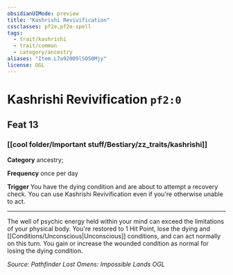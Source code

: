```yaml
---
obsidianUIMode: preview
title: "Kashrishi Revivification"
cssclasses: pf2e,pf2e-spell
tags:
  - trait/kashrishi
  - trait/common
  - category/ancestry
aliases: "Item.L7a92009lSO50Mjy"
license: OGL
---
```

# Kashrishi Revivification `pf2:0`
## Feat 13
### [[cool folder/Important stuff/Bestiary/zz_traits/kashrishi]]

**Category** ancestry; 




**Frequency** once per day

**Trigger** You have the dying condition and are about to attempt a recovery check. You can use Kashrishi Revivification even if you're otherwise unable to act.

* * *

The well of psychic energy held within your mind can exceed the limitations of your physical body. You're restored to 1 Hit Point, lose the dying and [[Conditions/Unconscious|Unconscious]] conditions, and can act normally on this turn. You gain or increase the wounded condition as normal for losing the dying condition.

*Source: Pathfinder Lost Omens: Impossible Lands*
*OGL*